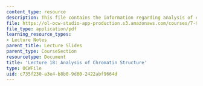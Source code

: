 ```yaml
---
content_type: resource
description: This file contains the information regarding analysis of chromatin structure.
file: https://ol-ocw-studio-app-production.s3.amazonaws.com/courses/7-91j-foundations-of-computational-and-systems-biology-spring-2014/c735f230a3e4b8b09d602422abf9664d_MIT7_91JS14_Lecture18.pdf
file_type: application/pdf
learning_resource_types:
- Lecture Notes
parent_title: Lecture Slides
parent_type: CourseSection
resourcetype: Document
title: 'Lecture 18: Analysis of Chromatin Structure'
type: OCWFile
uid: c735f230-a3e4-b8b0-9d60-2422abf9664d
---
```

